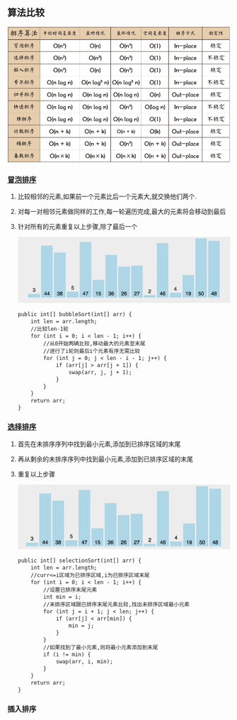 ## 算法比较

![img.png](../attachment/排序算法比较.png)

### [冒泡排序](../src/main/java/com/roadmap/algorithm/sort/Sort.java)

1. 比较相邻的元素,如果前一个元素比后一个元素大,就交换他们两个.
2. 对每一对相邻元素做同样的工作,每一轮遍历完成,最大的元素将会移动到最后
3. 针对所有的元素重复以上步骤,除了最后一个
   
   ![img_1.png](../attachment/冒泡排序动图.gif)

    ```
    public int[] bubbleSort(int[] arr) {
        int len = arr.length;
        //比较len-1轮
        for (int i = 0; i < len - 1; i++) {
            //从0开始两辆比较,移动最大的元素至末尾
            //进行了i轮则最后i个元素有序无需比较
            for (int j = 0; j < len - i - 1; j++) {
                if (arr[j] > arr[j + 1]) {
                    swap(arr, j, j + 1);
                }
            }
        }
        return arr;
    }
    ```
### [选择排序](../src/main/java/com/roadmap/algorithm/sort/Sort.java)

1. 首先在未排序序列中找到最小元素,添加到已排序区域的末尾
2. 再从剩余的未排序序列中找到最小元素,添加到已排序区域的末尾
3. 重复以上步骤
   
   ![](../attachment/选择排序动图.gif)
 
    ```
    public int[] selectionSort(int[] arr) {
        int len = arr.length;
        //curr<=i区域为已排序区域,i为已排序区域末尾
        for (int i = 0; i < len - 1; i++) {
            //设置已排序末尾元素
            int min = i;
            //未排序区域跟已排序末尾元素比较,找出未排序区域最小元素
            for (int j = i + 1; j < len; j++) {
                if (arr[j] < arr[min]) {
                    min = j;
                }
            }
            //如果找到了最小元素,则将最小元素添加到末尾
            if (i != min) {
                swap(arr, i, min);
            }
        }
        return arr;
    }
    ```   

### 插入排序

